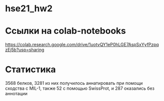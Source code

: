 # hse21_hw2

# Ссылки на colab-notebooks
https://colab.research.google.com/drive/1uotvQY1eP0hLGE7AspSxYyfPzpqzEj5b?usp=sharing

# Статистика
3568 белков, 3281 из них получилось аннатировать при помощи сходства с MIL-1, также 52 с помощью SwissProt, и 287 оказались без аннотации 
